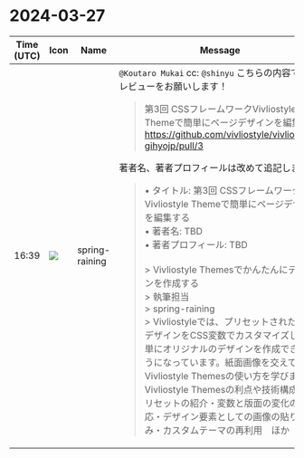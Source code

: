 # 2024-03-27

|Time (UTC)|Icon|Name|Message|
|---|---|---|---|
|16:39|![](https://secure.gravatar.com/avatar/1ac180f0868137292905c311b5fff781.jpg?s=72&d=https%3A%2F%2Fa.slack-edge.com%2Fdf10d%2Fimg%2Favatars%2Fava_0021-72.png)|spring-raining|`@Koutaro Mukai` cc: `@shinyu` こちらの内容で一度レビューをお願いします！<br><blockquote>第3回 CSSフレームワークVivliostyle Themeで簡単にページデザインを編集する<br><https://github.com/vivliostyle/vivliostyle-gihyojp/pull/3></blockquote>著者名、著者プロフィールは改めて追記します<br><blockquote>• タイトル: 第3回 CSSフレームワークVivliostyle Themeで簡単にページデザインを編集する<br>• 著者名: TBD<br>• 著者プロフィール: TBD<br><br>> Vivliostyle Themesでかんたんにデザインを作成する  <br>> 執筆担当  <br>> spring-raining  <br>> Vivliostyleでは、プリセットされた本文デザインをCSS変数でカスタマイズして簡単にオリジナルのデザインを作成できるようになっています。紙面画像を交えて、Vivliostyle Themesの使い方を学びます。Vivliostyle Themesの利点や技術構成・プリセットの紹介・変数と版面の変化の対応・デザイン要素としての画像の貼り込み・カスタムテーマの再利用　ほか</blockquote>|
